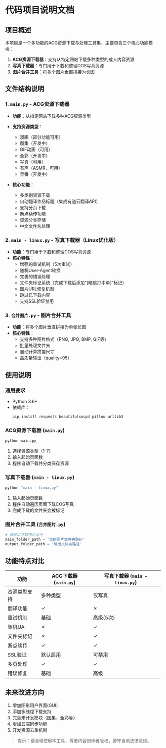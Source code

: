 # 代码项目说明文档
<a href="https://api.yyy001.com/api/Visits?name=iamfromchangsha&mode=total&theme=gelbooru" border="0"></a>
## 项目概述
本项目是一个多功能的ACG资源下载与处理工具集，主要包含三个核心功能模块：

1. **ACG资源下载器**：支持从特定网站下载多种类型的成人内容资源
2. **写真下载器**：专门用于下载和整理COS写真资源
3. **图片合并工具**：将多个图片垂直拼接为长图

## 文件结构说明

### 1. `main.py` - ACG资源下载器
- **功能**：从指定网站下载多种ACG资源类型
- **支持资源类型**：
  - 漫画（部分功能可用）
  - 图集（开发中）
  - GIF动画（可用）
  - 全彩（开发中）
  - 写真（可用）
  - 有声（ASMR，可用）
  - 里番（开发中）

- **核心功能**：
  - 多类别资源下载
  - 自动翻译作品标题（集成有道云翻译API）
  - 支持分页下载
  - 断点续传功能
  - 资源分类存储
  - 中文文件名处理

### 2. `main - linux.py` - 写真下载器（Linux优化版）
- **功能**：专门用于下载和整理COS写真资源
- **核心特性**：
  - 增强的重试机制（5次重试）
  - 随机User-Agent轮换
  - 完善的错误处理
  - 文件夹标记系统（完成下载后添加"[暗信打中单]"标记）
  - 图片URL修复机制
  - 跳过已下载内容
  - 支持SSL验证禁用

### 3. `合并图片.py` - 图片合并工具
- **功能**：将多个图片垂直拼接为单张长图
- **核心特性**：
  - 支持多种图片格式（PNG, JPG, BMP, GIF等）
  - 批量处理文件夹
  - 自动计算拼接尺寸
  - 高质量输出（quality=95）

## 使用说明

### 通用要求
- Python 3.6+
- 依赖库：
  ```bash
  pip install requests beautifulsoup4 pillow urllib3
  ```

### ACG资源下载器 (`main.py`)
```bash
python main.py
```
1. 选择资源类型（1-7）
2. 输入起始页面数
3. 程序自动下载并分类保存资源

### 写真下载器 (`main - linux.py`)
```bash
python "main - linux.py"
```
1. 输入起始页面数
2. 程序自动遍历页面下载COS写真
3. 完成下载的文件夹会被标记

### 图片合并工具 (`合并图片.py`)
```python
# 修改以下路径后运行
main_folder_path = '您的图片文件夹路径'
output_folder_path = '输出文件夹路径'
```

## 功能特点对比

| 功能 | ACG下载器 (`main.py`) | 写真下载器 (`main - linux.py`) |
|------|------------------------|-------------------------------|
| 资源类型支持 | 多种类型 | 仅写真 |
| 翻译功能 | ✓ | ✗ |
| 重试机制 | 基础 | 高级(5次) |
| 随机UA | ✗ | ✓ |
| 文件夹标记 | ✗ | ✓ |
| 断点续传 | ✓ | ✓ |
| SSL验证 | 默认启用 | 可禁用 |
| 多页处理 | ✓ | ✓ |
| 错误修复 | 基础 | 高级 |


## 未来改进方向
1. 增加图形用户界面(GUI)
2. 添加多线程下载支持
3. 完善未开发模块（图集、全彩等）
4. 增加云端同步功能
5. 开发资源去重机制

> 提示：请合理使用本工具，尊重内容创作者版权，遵守当地法律法规。
